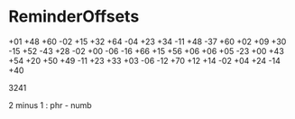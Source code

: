 # ReminderOffsets

+01 +48 +60 -02 +15 +32 +64 -04 +23 +34
-11 +48 -37 +60 +02 +09 +30 -15 +52 -43
+28 -02 +00 -06 -16 +66 +15 +56 +06 +06
+05 -23 +00 +43 +54 +20 +50 +49 -11 +23
+33 +03 -06 -12 +70 +12 +14 -02 +04 +24
-14 +40

3241

2 minus 1 : phr - numb
